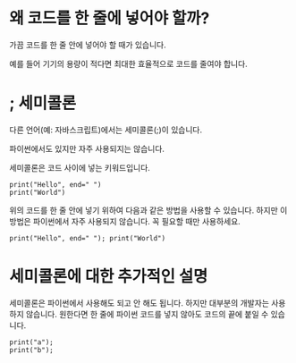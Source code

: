 # 왜 코드를 한 줄에 넣어야 할까?

가끔 코드를 한 줄 안에 넣어야 할 때가 있습니다.

예를 들어 기기의 용량이 적다면 최대한 효율적으로 코드를 줄여야 합니다.

# ; 세미콜론

다른 언어(예: 자바스크립트)에서는 세미콜론(;)이 있습니다.

파이썬에서도 있지만 자주 사용되지는 않습니다.

세미콜론은 코드 사이에 넣는 키워드입니다.

```
print("Hello", end=" ")
print("World")
```

위의 코드를 한 줄 안에 넣기 위하여 다음과 같은 방법을 사용할 수 있습니다. 하지만 이 방법은 파이썬에서 자주 사용되지 않습니다. 꼭 필요할 때만 사용하세요.

```
print("Hello", end=" "); print("World")
```

# 세미콜론에 대한 추가적인 설명

세미콜론은 파이썬에서 사용해도 되고 안 해도 됩니다. 하지만 대부분의 개발자는 사용하지 않습니다. 원한다면 한 줄에 파이썬 코드를 넣지 않아도 코드의 끝에 붙일 수 있습니다.

```
print("a");
print("b");
```
